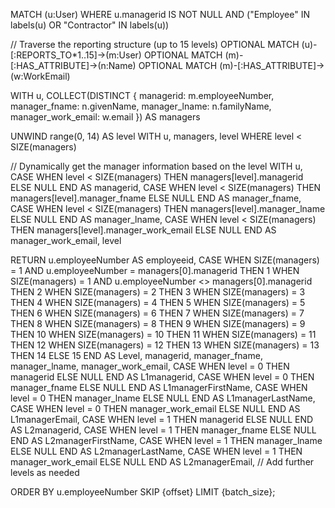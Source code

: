 MATCH (u:User) 
WHERE u.managerid IS NOT NULL 
  AND ("Employee" IN labels(u) OR "Contractor" IN labels(u))

// Traverse the reporting structure (up to 15 levels)
OPTIONAL MATCH (u)-[:REPORTS_TO*1..15]->(m:User)
OPTIONAL MATCH (m)-[:HAS_ATTRIBUTE]->(n:Name)
OPTIONAL MATCH (m)-[:HAS_ATTRIBUTE]->(w:WorkEmail)

WITH u, COLLECT(DISTINCT {
    managerid: m.employeeNumber,
    manager_fname: n.givenName,
    manager_lname: n.familyName,
    manager_work_email: w.email
}) AS managers

UNWIND range(0, 14) AS level
WITH u, managers, level
WHERE level < SIZE(managers)

// Dynamically get the manager information based on the level
WITH u,
     CASE WHEN level < SIZE(managers) THEN managers[level].managerid ELSE NULL END AS managerid,
     CASE WHEN level < SIZE(managers) THEN managers[level].manager_fname ELSE NULL END AS manager_fname,
     CASE WHEN level < SIZE(managers) THEN managers[level].manager_lname ELSE NULL END AS manager_lname,
     CASE WHEN level < SIZE(managers) THEN managers[level].manager_work_email ELSE NULL END AS manager_work_email,
     level

RETURN u.employeeNumber AS employeeid,
       CASE 
           WHEN SIZE(managers) = 1 AND u.employeeNumber = managers[0].managerid THEN 1
           WHEN SIZE(managers) = 1 AND u.employeeNumber <> managers[0].managerid THEN 2
           WHEN SIZE(managers) = 2 THEN 3
           WHEN SIZE(managers) = 3 THEN 4
           WHEN SIZE(managers) = 4 THEN 5
           WHEN SIZE(managers) = 5 THEN 6
           WHEN SIZE(managers) = 6 THEN 7
           WHEN SIZE(managers) = 7 THEN 8
           WHEN SIZE(managers) = 8 THEN 9
           WHEN SIZE(managers) = 9 THEN 10
           WHEN SIZE(managers) = 10 THEN 11
           WHEN SIZE(managers) = 11 THEN 12
           WHEN SIZE(managers) = 12 THEN 13
           WHEN SIZE(managers) = 13 THEN 14
           ELSE 15
       END AS Level,
       managerid, manager_fname, manager_lname, manager_work_email,
       CASE WHEN level = 0 THEN managerid ELSE NULL END AS L1managerid,
       CASE WHEN level = 0 THEN manager_fname ELSE NULL END AS L1managerFirstName,
       CASE WHEN level = 0 THEN manager_lname ELSE NULL END AS L1managerLastName,
       CASE WHEN level = 0 THEN manager_work_email ELSE NULL END AS L1managerEmail,
       CASE WHEN level = 1 THEN managerid ELSE NULL END AS L2managerid,
       CASE WHEN level = 1 THEN manager_fname ELSE NULL END AS L2managerFirstName,
       CASE WHEN level = 1 THEN manager_lname ELSE NULL END AS L2managerLastName,
       CASE WHEN level = 1 THEN manager_work_email ELSE NULL END AS L2managerEmail,
       // Add further levels as needed

ORDER BY u.employeeNumber
SKIP {offset} LIMIT {batch_size};

